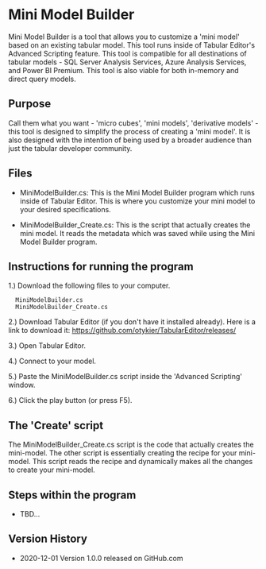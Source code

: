 # Mini Model Builder

Mini Model Builder is a tool that allows you to customize a 'mini model' based on an existing tabular model. This tool runs inside of Tabular Editor's Advanced Scripting feature. This tool is compatible for all destinations of tabular models - SQL Server Analysis Services, Azure Analysis Services, and Power BI Premium. This tool is also viable for both in-memory and direct query models.

## Purpose

Call them what you want - 'micro cubes', 'mini models', 'derivative models' - this tool is designed to simplify the process of creating a 'mini model'. It is also designed with the intention of being used by a broader audience than just the tabular developer community.

## Files

* MiniModelBuilder.cs: This is the Mini Model Builder program which runs inside of Tabular Editor. This is where you customize your mini model to your desired specifications.

* MiniModelBuilder_Create.cs: This is the script that actually creates the mini model. It reads the metadata which was saved while using the Mini Model Builder program.

## Instructions for running the program

1.) Download the following files to your computer.

      MiniModelBuilder.cs
      MiniModelBuilder_Create.cs

2.) Download Tabular Editor (if you don't have it installed already). Here is a link to download it: https://github.com/otykier/TabularEditor/releases/

3.) Open Tabular Editor.

4.) Connect to your model.

5.) Paste the MiniModelBuilder.cs script inside the 'Advanced Scripting' window.

6.) Click the play button (or press F5).

## The 'Create' script

The MiniModelBuilder_Create.cs script is the code that actually creates the mini-model. The other script is essentially creating the recipe for your mini-model. This script reads the recipe and dynamically makes all the changes to create your mini-model. 

## Steps within the program

* TBD...

## Version History

* 2020-12-01 Version 1.0.0 released on GitHub.com
